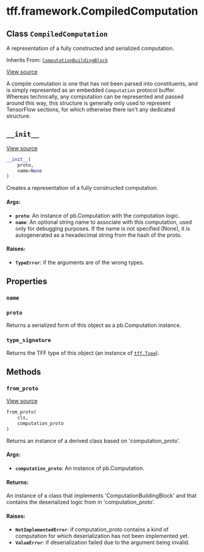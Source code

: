 <div itemscope itemtype="http://developers.google.com/ReferenceObject">
<meta itemprop="name" content="tff.framework.CompiledComputation" />
<meta itemprop="path" content="Stable" />
<meta itemprop="property" content="name"/>
<meta itemprop="property" content="proto"/>
<meta itemprop="property" content="type_signature"/>
<meta itemprop="property" content="__init__"/>
<meta itemprop="property" content="from_proto"/>
</div>

# tff.framework.CompiledComputation

## Class `CompiledComputation`

A representation of a fully constructed and serialized computation.

Inherits From:
[`ComputationBuildingBlock`](../../tff/framework/ComputationBuildingBlock.md)

<a target="_blank" href=http://github.com/tensorflow/federated/tree/master/tensorflow_federated/python/core/impl/computation_building_blocks.py>View
source</a>

<!-- Placeholder for "Used in" -->

A compile comutation is one that has not been parsed into constituents, and is
simply represented as an embedded `Computation` protocol buffer. Whereas
technically, any computation can be represented and passed around this way, this
structure is generally only used to represent TensorFlow sections, for which
otherwise there isn't any dedicated structure.

<h2 id="__init__"><code>__init__</code></h2>

<a target="_blank" href=http://github.com/tensorflow/federated/tree/master/tensorflow_federated/python/core/impl/computation_building_blocks.py>View
source</a>

```python
__init__(
    proto,
    name=None
)
```

Creates a representation of a fully constructed computation.

#### Args:

*   <b>`proto`</b>: An instance of pb.Computation with the computation logic.
*   <b>`name`</b>: An optional string name to associate with this computation,
    used only for debugging purposes. If the name is not specified (None), it is
    autogenerated as a hexadecimal string from the hash of the proto.

#### Raises:

*   <b>`TypeError`</b>: if the arguments are of the wrong types.

## Properties

<h3 id="name"><code>name</code></h3>

<h3 id="proto"><code>proto</code></h3>

Returns a serialized form of this object as a pb.Computation instance.

<h3 id="type_signature"><code>type_signature</code></h3>

Returns the TFF type of this object (an instance of
<a href="../../tff/Type.md"><code>tff.Type</code></a>).

## Methods

<h3 id="from_proto"><code>from_proto</code></h3>

<a target="_blank" href=http://github.com/tensorflow/federated/tree/master/tensorflow_federated/python/core/impl/computation_building_blocks.py>View
source</a>

```python
from_proto(
    cls,
    computation_proto
)
```

Returns an instance of a derived class based on 'computation_proto'.

#### Args:

*   <b>`computation_proto`</b>: An instance of pb.Computation.

#### Returns:

An instance of a class that implements 'ComputationBuildingBlock' and that
contains the deserialized logic from in 'computation_proto'.

#### Raises:

*   <b>`NotImplementedError`</b>: if computation_proto contains a kind of
    computation for which deserialization has not been implemented yet.
*   <b>`ValueError`</b>: if deserialization failed due to the argument being
    invalid.
